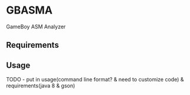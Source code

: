 # GBASMA
 GameBoy ASM Analyzer

## Requirements

## Usage

TODO - put in usage(command line format? & need to customize code) & requirements(java 8 & gson)